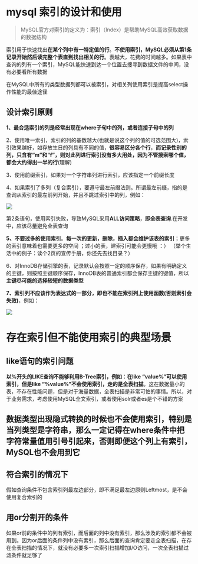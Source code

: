 # mysql 索引的设计和使用

> MySQL官方对索引的定义为：索引（Index）是帮助MySQL高效获取数据的数据结构

索引用于快速找出**在某个列中有一特定值的行**。**不使用索引，MySQL必须从第1条记录开始然后读完整个表直到找出相关的行**。表越大，花费的时间越多。如果表中查询的列有一个索引，MySQL能快速到达一个位置去搜寻到数据文件的中间，没有必要看所有数据

在MySQL中所有的类型数据列都可以被索引，对相关列使用索引是提高select操作性能的最佳途径

## **设计索引原则**

**1、最合适索引的列是经常出现在where子句中的列，或者连接子句中的列**

2、使用唯一索引，索引的列的基数越大(也就是说这个列的值的可选范围大)，索引效果越好，如存放生日的列具有不同的值，**很容易区分各个行**，**而记录性别的列，只含有“m”和“f”，则对此列进行索引没有多大用处，因为不管搜索哪个值，都会大约得出一半的行**(理解)

3、使用前缀索引，如果对一个字符串列进行索引，应该指定一个前缀长度

4、如果索引了多列（复合索引），要遵守最左前缀法则。所谓最左前缀，指的是查询从索引的最左前列开始，并且不跳过索引中的列，例如：

![](http://oklbfi1yj.bkt.clouddn.com/mysql%20%E7%B4%A2%E5%BC%95%E7%9A%84%E8%AE%BE%E8%AE%A1%E5%92%8C%E4%BD%BF%E7%94%A8/1.PNG)

​	第2条语句，使用索引失败，导致MySQL采用**ALL访问策略**，**即全表查询**.在开发中，应该尽量避免全表查询

**5、不要过多的使用索引**。**每一次的更新，删除，插入都会维护该表的索引**；更多的索引意味着也需要更多的空间 ；过小的表，建索引可能会更慢哦 ：） （举个生活中的例子：读个2页的宣传手册，你还先去找目录？）

6、对InnoDB存储引擎的表，记录默认会按照一定的顺序保存，如果有明确定义的主键，则按照主键顺序保存，InnoDB表的普通索引都会保存主键的键值，所以**主键尽可能的选择较短的数据类型**

**7、索引列不应该作为表达式的一部分，即也不能在索引列上使用函数(否则索引会失效)**，例如：

![](http://oklbfi1yj.bkt.clouddn.com/mysql%20%E7%B4%A2%E5%BC%95%E7%9A%84%E8%AE%BE%E8%AE%A1%E5%92%8C%E4%BD%BF%E7%94%A8/2.PNG)



# 存在索引但不能使用索引的典型场景



## like语句的索引问题

**以%开头的LIKE查询不能够利用B-Tree索引，例如：在like “value%”可以使用索引，但是like “%value%”不会使用索引，走的是全表扫描**。这在数据量小的表，不存在性能问题，但是对于海量数据，全表扫描是非常可怕的事情。所以，对于业务需求，考虑使用MySQL全文索引，或者使用solr或者es是个不错的方案



## 数据类型出现隐式转换的时候也不会使用索引，特别是当列类型是字符串，那么一定记得在where条件中把字符常量值用引号引起来，否则即便这个列上有索引，MySQL也不会用到它



## 符合索引的情况下

假如查询条件不包含索引列最左边部分，即不满足最左边原则Leftmost，是不会使用复合索引的



## 用or分割开的条件

如果or前的条件中的列有索引，而后面的列中没有索引，那么涉及的索引都不会被用到。因为or后面的条件列中没有索引，那么后面的查询肯定要走全表扫描，在存在全表扫描的情况下，就没有必要多一次索引扫描增加I/O访问，一次全表扫描过滤条件就足够了